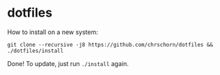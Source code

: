 # dotfiles

How to install on a new system:

```
git clone --recursive -j8 https://github.com/chrschorn/dotfiles && ./dotfiles/install
```

Done! To update, just run `./install` again.
